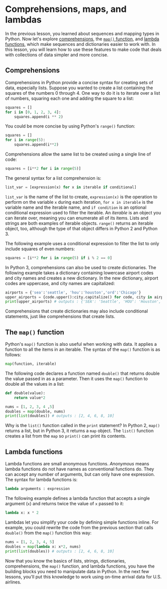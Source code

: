 # Comprehensions, maps, and lambdas

In the previous lesson, you learned about sequences and mapping types in Python. Now let's explore [comprehensions](https://medium.com/better-programming/list-comprehension-in-python-8895a785550b), the [`map()` function](https://docs.python.org/3/library/functions.html#map), and [lambda functions](https://www.w3schools.com/python/python_lambda.asp), which make sequences and dictionaries easier to work with. In this lesson, you will learn how to use these features to make code that deals with collections of data simpler and more concise.

## Comprehensions

Comprehensions in Python provide a concise syntax for creating sets of data, especially lists. Suppose you wanted to create a list containing the squares of the numbers 0 through 4. One way to do it is to iterate over a list of numbers, squaring each one and adding the square to a list:

```python
squares = []
for i in [0, 1, 2, 3, 4]:
    squares.append(i ** 2)
```

You could be more concise by using Python's `range()` function:

```python
squares = []
for i in range(5):
    squares.append(i**2)
```

Comprehensions allow the same list to be created using a single line of code:

```python
squares = [i**2 for i in range(5)]
```

The general syntax for a list comprehension is:

```python
list_var = [expression(x) for x in iterable if conditional]
```

`list_var` is the name of the list to create, `expression(x)` is the operation to perform on the variable `x` during each iteration, `for x in iterable` is the variable name and the iterable name, and `if condition` is an optional conditional expression used to filter the iterable. An *iterable* is an object you can iterate over, meaning you can enumerate all of its items. Lists and strings are both examples of iterable objects. `range()` returns an iterable object, too, although the type of that object differs in Python 2 and Python 3.

The following example uses a conditional expression to filter the list to only include squares of even numbers:

```python
squares = [i**2 for i in range(5) if i % 2 == 0]
```

In Python 3, comprehensions can also be used to create dictionaries. The following example takes a dictionary containing lowercase airport codes and city names and creates a new dictionary. In the new dictionary, airport codes are uppercase, and city names are capitalized:

```python
airports = {'sea':'seattle', 'hou':'houston','ord':'Chicago'}
upper_airports = {code.upper():city.capitalize() for code, city in airports.items()}
print(upper_airports) # outputs : {'SEA': 'Seattle', 'HOU': 'Houston', 'ORD': 'Chicago'}
```

Comprehensions that create dictionaries may also include conditional statements, just like comprehensions that create lists.

## The `map()` function

Python's `map()` function is also useful when working with data. It applies a function to all the items in an iterable. The syntax of the `map()` function is as follows:

```python
map(function, iterable)
```

The following code declares a function named `double()` that returns double the value passed in as a parameter. Then it uses the `map()` function to double all the values in a list:

```python
def double(value):
    return value*2

nums = [1, 2, 3, 4 ,5]
doubles = map(double, nums)
print(list(doubles)) # outputs : [2, 4, 6, 8, 10]
```

Why is the `list()` function called in the `print` statement? In Python 2, `map()` returns a list, but in Python 3, it returns a `map` object. The `list()` function creates a list from the `map` so `print()` can print its contents.

## Lambda functions

Lambda functions are small anonymous functions. *Anonymous* means lambda functions do not have names as conventional functions do. They can accept any number of arguments, but can only have one expression. The syntax for lambda functions is:

```python
lambda arguments : expression
```

The following example defines a lambda function that accepts a single argument (`x`) and returns twice the value of `x` passed to it:

```python
lambda x: x * 2
```

Lambdas let you simplify your code by defining simple functions inline. For example, you could rewrite the code from the previous section that calls `double()` from the `map()` function this way:

```python
nums = [1, 2, 3, 4, 5]
doubles = map(lambda x: x*2, nums)
print(list(doubles)) # outputs : [2, 4, 6, 8, 10]
```

Now that you know the basics of lists, strings, dictionaries, comprehensions, the `map()` function, and lambda functions, you have the building blocks you need to manipulate data in Python. In the next few lessons, you'll put this knowledge to work using on-time arrival data for U.S. airlines.